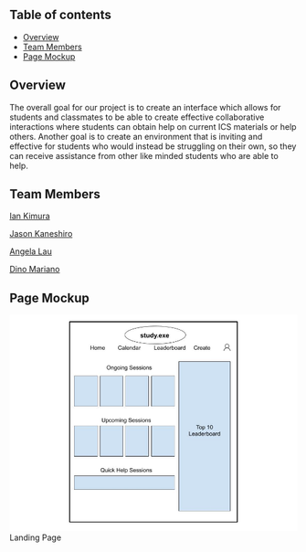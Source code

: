 ## Table of contents

* [Overview](#overview)
* [Team Members](#team-members)
* [Page Mockup](#page-mockup)

## Overview
The overall goal for our project is to create an interface which allows for students and classmates to be able to create effective collaborative interactions where students can obtain help on current ICS materials or help others. Another goal is to create an environment that is inviting and effective for students who would instead be struggling on their own, so they can receive assistance from other like minded students who are able to help. 

## Team Members
[Ian Kimura](https://ian-kimura.github.io/)

[Jason Kaneshiro](https://jasonkaneshiro.github.io/)

[Angela Lau](https://angcylau.github.io/)

[Dino Mariano](https://d1lm.github.io/)

## Page Mockup
<img src="doc/study-ext-mockup.jpg">
Landing Page
